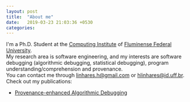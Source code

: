 ```yaml
---
layout: post
title:  "About me"
date:   2019-03-23 21:03:36 +0530
categories: 
---
```


I'm a Ph.D. Student at the [Computing Institute](http://www.ic.uff.br) of [Fluminense Federal University](http://www.uff.br/).  
My research area is software engineering, and my interests are software debugging (algorithmic debugging, statistical debugging), program understanding/comprehension and provenance.  
You can contact me through linhares.h@gmail.com or hlinhares@id.uff.br.  
Check out my publications:  
* [Provenance-enhanced Algorithmic Debugging](https://doi.org/10.1145/3350768.3350777)    
